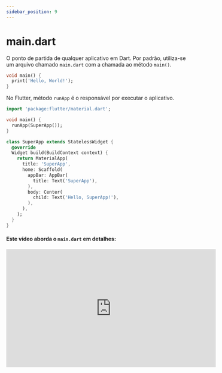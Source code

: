 ```yaml
---
sidebar_position: 9
---
```


# main.dart

O ponto de partida de qualquer aplicativo em Dart. Por padrão, utiliza-se um arquivo chamado `main.dart` com a chamada ao método `main()`.

```dart
void main() {
  print('Hello, World!');
}
```

No Flutter, método `runApp` é o responsável por executar o aplicativo.

```dart
import 'package:flutter/material.dart';

void main() {
  runApp(SuperApp());
}

class SuperApp extends StatelessWidget {
  @override
  Widget build(BuildContext context) {
    return MaterialApp(
      title: 'SuperApp',
      home: Scaffold(
        appBar: AppBar(
          title: Text('SuperApp'),
        ),
        body: Center(
          child: Text('Hello, SuperApp!'),
        ),
      ),
    );
  }
}
```

#### Este vídeo aborda o `main.dart` em detalhes:

<div class="video-container">
<iframe width="560" height="315" src="https://www.youtube.com/embed/mCRdUXcqMuE" title="YouTube video player" frameborder="0" allow="accelerometer; autoplay; clipboard-write; encrypted-media; gyroscope; picture-in-picture; web-share" allowfullscreen></iframe>
</div>